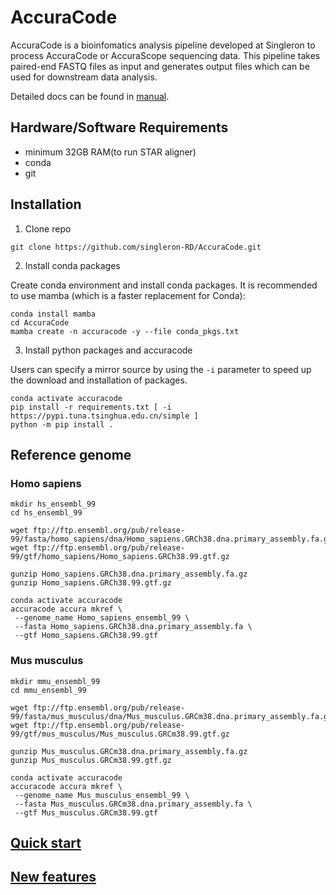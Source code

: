 
# AccuraCode
AccuraCode is a bioinfomatics analysis pipeline developed at Singleron to process AccuraCode or AccuraScope sequencing data. This pipeline takes paired-end FASTQ files as input and generates output files which can be used for downstream data analysis.

Detailed docs can be found in [manual](./docs/manual.md).

## Hardware/Software Requirements

- minimum 32GB RAM(to run STAR aligner)
- conda
- git

## Installation

1. Clone repo
```
git clone https://github.com/singleron-RD/AccuraCode.git
```

2. Install conda packages

Create conda environment and install conda packages. It is recommended to use mamba (which is a faster replacement for Conda):
```
conda install mamba
cd AccuraCode
mamba create -n accuracode -y --file conda_pkgs.txt
```

3. Install python packages and accuracode

Users can specify a mirror source by using the `-i` parameter to speed up the download and installation of packages.
```
conda activate accuracode
pip install -r requirements.txt [ -i https://pypi.tuna.tsinghua.edu.cn/simple ]
python -m pip install .
```


## Reference genome 

### Homo sapiens

```
mkdir hs_ensembl_99
cd hs_ensembl_99

wget ftp://ftp.ensembl.org/pub/release-99/fasta/homo_sapiens/dna/Homo_sapiens.GRCh38.dna.primary_assembly.fa.gz
wget ftp://ftp.ensembl.org/pub/release-99/gtf/homo_sapiens/Homo_sapiens.GRCh38.99.gtf.gz

gunzip Homo_sapiens.GRCh38.dna.primary_assembly.fa.gz
gunzip Homo_sapiens.GRCh38.99.gtf.gz

conda activate accuracode
accuracode accura mkref \
 --genome_name Homo_sapiens_ensembl_99 \
 --fasta Homo_sapiens.GRCh38.dna.primary_assembly.fa \
 --gtf Homo_sapiens.GRCh38.99.gtf
```

### Mus musculus

```
mkdir mmu_ensembl_99
cd mmu_ensembl_99

wget ftp://ftp.ensembl.org/pub/release-99/fasta/mus_musculus/dna/Mus_musculus.GRCm38.dna.primary_assembly.fa.gz
wget ftp://ftp.ensembl.org/pub/release-99/gtf/mus_musculus/Mus_musculus.GRCm38.99.gtf.gz

gunzip Mus_musculus.GRCm38.dna.primary_assembly.fa.gz 
gunzip Mus_musculus.GRCm38.99.gtf.gz

conda activate accuracode
accuracode accura mkref \
 --genome_name Mus_musculus_ensembl_99 \
 --fasta Mus_musculus.GRCm38.dna.primary_assembly.fa \
 --gtf Mus_musculus.GRCm38.99.gtf
```




## [Quick start](./docs/quick_start.md)


## [New features](./docs/CHANGELOG.md)

